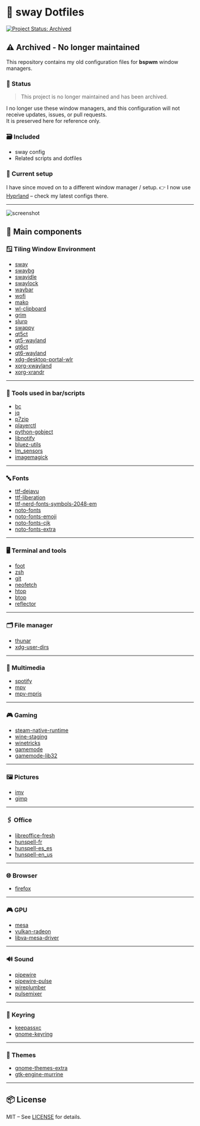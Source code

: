 # 🧩 sway Dotfiles

[![Project Status: Archived](https://img.shields.io/badge/status-archived-lightgrey.svg)](https://github.com/joan31/dotfiles-sway)

## ⚠️ Archived - No longer maintained

This repository contains my old configuration files for **bspwm** window managers.

### 🚫 Status

> This project is no longer maintained and has been archived.

I no longer use these window managers, and this configuration will not receive updates, issues, or pull requests.  
It is preserved here for reference only.

### 🗃️ Included

- sway config
- Related scripts and dotfiles

### 🧭 Current setup

I have since moved on to a different window manager / setup.
👉 I now use [Hyprland](https://github.com/joan31/dotfiles-hyprland) – check my latest configs there.

---

![screenshot](https://raw.githubusercontent.com/joan31/dotfiles-sway/main/assets/dotfiles-sway.png)

## 🧰 Main components

### 🪟 Tiling Window Environment

- [sway](https://github.com/swaywm/sway)
- [swaybg](https://github.com/swaywm/swaybg)
- [swayidle](https://github.com/swaywm/swayidle)
- [swaylock](https://github.com/swaywm/swaylock)
- [waybar](https://github.com/Alexays/Waybar)
- [wofi](https://hg.sr.ht/~scoopta/wofi)
- [mako](https://github.com/emersion/mako)
- [wl-clipboard](https://github.com/bugaevc/wl-clipboard)
- [grim](https://git.sr.ht/~emersion/grim)
- [slurp](https://github.com/emersion/slurp)
- [swappy](https://github.com/jtheoof/swappy)
- [qt5ct](https://github.com/lxqt/qt5ct)
- [qt5-wayland](https://wiki.qt.io/QtWayland)
- [qt6ct](https://github.com/trialuser02/qt6ct)
- [qt6-wayland](https://wiki.qt.io/QtWayland)
- [xdg-desktop-portal-wlr](https://github.com/emersion/xdg-desktop-portal-wlr)
- [xorg-xwayland](https://archlinux.org/packages/extra/x86_64/xorg-xwayland/)
- [xorg-xrandr](https://archlinux.org/packages/extra/x86_64/xorg-xrandr/)

---

### 🧪 Tools used in bar/scripts

- [bc](https://www.gnu.org/software/bc/)
- [jq](https://stedolan.github.io/jq/)
- [p7zip](https://sourceforge.net/projects/p7zip/)
- [playerctl](https://github.com/altdesktop/playerctl)
- [python-gobject](https://pygobject.readthedocs.io/)
- [libnotify](https://developer.gnome.org/libnotify/)
- [bluez-utils](https://archlinux.org/packages/extra/x86_64/bluez-utils/)
- [lm_sensors](https://github.com/lm-sensors/lm-sensors)
- [imagemagick](https://imagemagick.org/)

---

### 🔤 Fonts

- [ttf-dejavu](https://dejavu-fonts.github.io/)
- [ttf-liberation](https://fedoraproject.org/wiki/Liberation_fonts)
- [ttf-nerd-fonts-symbols-2048-em](https://github.com/ryanoasis/nerd-fonts)
- [noto-fonts](https://www.google.com/get/noto/)
- [noto-fonts-emoji](https://www.google.com/get/noto/#emoji-zsye)
- [noto-fonts-cjk](https://www.google.com/get/noto/#cjk)
- [noto-fonts-extra](https://archlinux.org/packages/extra/any/noto-fonts-extra/)

---

### 🖥️ Terminal and tools

- [foot](https://codeberg.org/dnkl/foot)
- [zsh](https://www.zsh.org/)
- [git](https://git-scm.com/)
- [neofetch](https://github.com/dylanaraps/neofetch)
- [htop](https://htop.dev/)
- [btop](https://github.com/aristocratos/btop)
- [reflector](https://wiki.archlinux.org/title/Reflector)

---

### 🗂️ File manager

- [thunar](https://docs.xfce.org/xfce/thunar/start)
- [xdg-user-dirs](https://freedesktop.org/wiki/Software/xdg-user-dirs/)

---

### 🎵 Multimedia

- [spotify](https://snapcraft.io/spotify)
- [mpv](https://mpv.io/)
- [mpv-mpris](https://github.com/hoyon/mpv-mpris)

---

### 🎮 Gaming

- [steam-native-runtime](https://wiki.archlinux.org/title/Steam)
- [wine-staging](https://wiki.winehq.org/Wine-Staging)
- [winetricks](https://wiki.winehq.org/Winetricks)
- [gamemode](https://github.com/FeralInteractive/gamemode)
- [gamemode-lib32](https://archlinux.org/packages/multilib/x86_64/lib32-gamemode/)

---

### 🖼️ Pictures

- [imv](https://sr.ht/~exec64/imv/)
- [gimp](https://www.gimp.org/)

---

### 🖇️ Office

- [libreoffice-fresh](https://www.libreoffice.org/)
- [hunspell-fr](https://hunspell.github.io/)
- [hunspell-es_es](https://hunspell.github.io/)
- [hunspell-en_us](https://hunspell.github.io/)

---

### 🌐 Browser

- [firefox](https://www.mozilla.org/firefox/)

---

### 🎮 GPU

- [mesa](https://docs.mesa3d.org/)
- [vulkan-radeon](https://docs.mesa3d.org/drivers/radeonsi.html)
- [libva-mesa-driver](https://wiki.archlinux.org/title/Hardware_video_acceleration)

---

### 🔊 Sound

- [pipewire](https://pipewire.org/)
- [pipewire-pulse](https://archlinux.org/packages/extra/x86_64/pipewire-pulse/)
- [wireplumber](https://pipewire.pages.freedesktop.org/wireplumber/)
- [pulsemixer](https://github.com/GeorgeFilipkin/pulsemixer)

---

### 🔐 Keyring

- [keepassxc](https://keepassxc.org/)
- [gnome-keyring](https://wiki.gnome.org/Projects/GnomeKeyring)

---

### 🎨 Themes

- [gnome-themes-extra](https://archlinux.org/packages/extra/any/gnome-themes-extra/)
- [gtk-engine-murrine](https://archlinux.org/packages/community/x86_64/gtk-engine-murrine/)

---

## 📦 License

MIT – See [LICENSE](LICENSE) for details.
